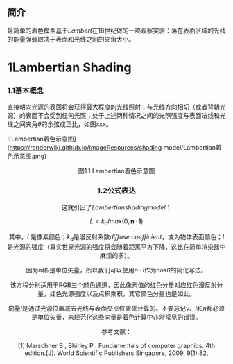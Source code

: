 ## 简介
最简单的着色模型基于$Lambert$在18世纪做的一项观察实验：落在表面区域的光线的能量强弱取决于表面和光线之间的夹角大小。

# 1Lambertian Shading

### 1.1基本概念
直接朝向光源的表面将会获得最大程度的光线照射；与光线方向相切（或者背朝光源）的表面不会受到任何光照；处于上述两种情况之间的光照强度与表面法线和光线之间夹角$θ$的余弦成正比，如图xxx。

![Lambertian着色示意图](https://renderwiki.github.io/ImageResources/shading model/Lambertian着色示意图.png)

<center/>图1.1 Lambertian着色示意图<center>

### 1.2公式表达
这就引出了$Lambertian​$ $shading​$ $model​$：

$$L=k_dImax(0, \pmb{n·l}) \tag{1}$$

其中，$L$是像素颜色；$k_d$是漫反射系数$diffuse$ $coefficient$，或为物体表面颜色；$I$是光源的强度（真实世界光源的强度将会随着距离平方下降，这比在简单渲染器中麻烦的多）。

因为$n$和$l$是单位矢量，所以我们可以使用$n·l$作为$cosθ$的简化写法。

该方程分别适用于RGB三个颜色通道，因此像素值的红色分量对应红色漫反射分量，红色光源强度以及点积乘积，其它颜色分量也是如此。

向量$l​$是通过光源位置减去光线与表面交点位置来计算的。不要忘记$v​$、$l​$和$n​$都必须是单位矢量，未规范化这些向量是着色计算中非常常见的错误。



参考文献：

[1] Marschner S ,  Shirley P . Fundamentals of computer graphics. 4th edition.[J]. World Scientific Publishers Singapore, 2009, 9(1):82.